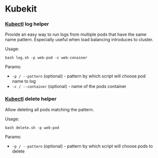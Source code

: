# Kubekit

### [Kubectl](https://kubernetes.io/docs/reference/kubectl/overview/) log helper
Provide an easy way to run logs from multiple pods that have the same name pattern. Especially useful when load balancing introduces to cluster.

Usage: 

    bash log.sh -p web-pod -c web-conainer
    
Params:
  - `-p / --pattern` (optional) - pattern by which script will choose pod name to log
  - `-c / --container` (optional) - name of the pods container 

### [Kubectl](https://kubernetes.io/docs/reference/kubectl/overview/) delete helper
Allow deleting all pods matching the pattern.

Usage: 

    bash delete.sh -p web-pod 
    
Params:
  - `-p / --pattern` (optional) - pattern by which script will choose pods to delete